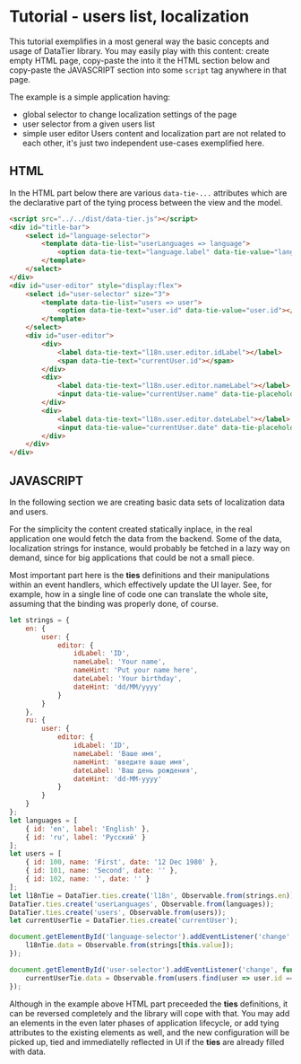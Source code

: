 ﻿# Tutorial - users list, localization

This tutorial exemplifies in a most general way the basic concepts and usage of DataTier library. You may easily play with this content: create empty HTML page, copy-paste the into it the HTML section below and copy-paste the JAVASCRIPT section into some `script` tag anywhere in that page.

The example is a simple application having:
- global selector to change localization settings of the page
- user selector from a given users list
- simple user editor
Users content and localization part are not related to each other, it's just two independent use-cases exemplified here.

## HTML

In the HTML part below there are various `data-tie-...` attributes which are the declarative part of the tying process between the view and the model.

```html
<script src="../../dist/data-tier.js"></script>
<div id="title-bar">
    <select id="language-selector">
        <template data-tie-list="userLanguages => language">
            <option data-tie-text="language.label" data-tie-value="language.id"></option>
        </template>
    </select>
</div>
<div id="user-editor" style="display:flex">
    <select id="user-selector" size="3">
        <template data-tie-list="users => user">
            <option data-tie-text="user.id" data-tie-value="user.id"></option>
        </template>
    </select>
    <div id="user-editor">
        <div>
            <label data-tie-text="l18n.user.editor.idLabel"></label>
            <span data-tie-text="currentUser.id"></span>
        </div>
        <div>
            <label data-tie-text="l18n.user.editor.nameLabel"></label>
            <input data-tie-value="currentUser.name" data-tie-placeholder="l18n.user.editor.nameHint" />
        </div>
        <div>
            <label data-tie-text="l18n.user.editor.dateLabel"></label>
            <input data-tie-value="currentUser.date" data-tie-placeholder="l18n.user.editor.dateHint" />
        </div>
    </div>
</div>
```



## JAVASCRIPT

In the following section we are creating basic data sets of localization data and users.

For the simplicity the content created statically inplace, in the real application one would fetch the data from the backend.
Some of the data, localization strings for instance, would probably be fetched in a lazy way on demand, since for big applications that could be not a small piece.

Most important part here is the __ties__ definitions and their manipulations within an event handlers, which effectively update the UI layer.
See, for example, how in a single line of code one can translate the whole site, assuming that the binding was properly done, of course.

```javascript
let strings = {
    en: {
        user: {
            editor: {
                idLabel: 'ID',
                nameLabel: 'Your name',
                nameHint: 'Put your name here',
                dateLabel: 'Your birthday',
                dateHint: 'dd/MM/yyyy'
            }
        }
    },
    ru: {
        user: {
            editor: {
                idLabel: 'ID',
                nameLabel: 'Ваше имя',
                nameHint: 'введите ваше имя',
                dateLabel: 'Ваш день рождения',
                dateHint: 'dd-MM-yyyy'
            }
        }
    }
};
let languages = [
    { id: 'en', label: 'English' },
    { id: 'ru', label: 'Русский' }
];
let users = [
    { id: 100, name: 'First', date: '12 Dec 1980' },
    { id: 101, name: 'Second', date: '' },
    { id: 102, name: '', date: '' }
];
let l18nTie = DataTier.ties.create('l18n', Observable.from(strings.en));
DataTier.ties.create('userLanguages', Observable.from(languages));
DataTier.ties.create('users', Observable.from(users));
let currentUserTie = DataTier.ties.create('currentUser');

document.getElementById('language-selector').addEventListener('change', function () {
    l18nTie.data = Observable.from(strings[this.value]);
});

document.getElementById('user-selector').addEventListener('change', function () {
    currentUserTie.data = Observable.from(users.find(user => user.id === parseInt(this.value)));
});
```

Although in the example above HTML part preceeded the __ties__ definitions, it can be reversed completely and the library will cope with that.
You may add an elements in the even later phases of application lifecycle, or add tying attributes to the existing elements as well, and the new configuration will be picked up, tied and immediatelly reflected in UI if the __ties__ are already filled with data.